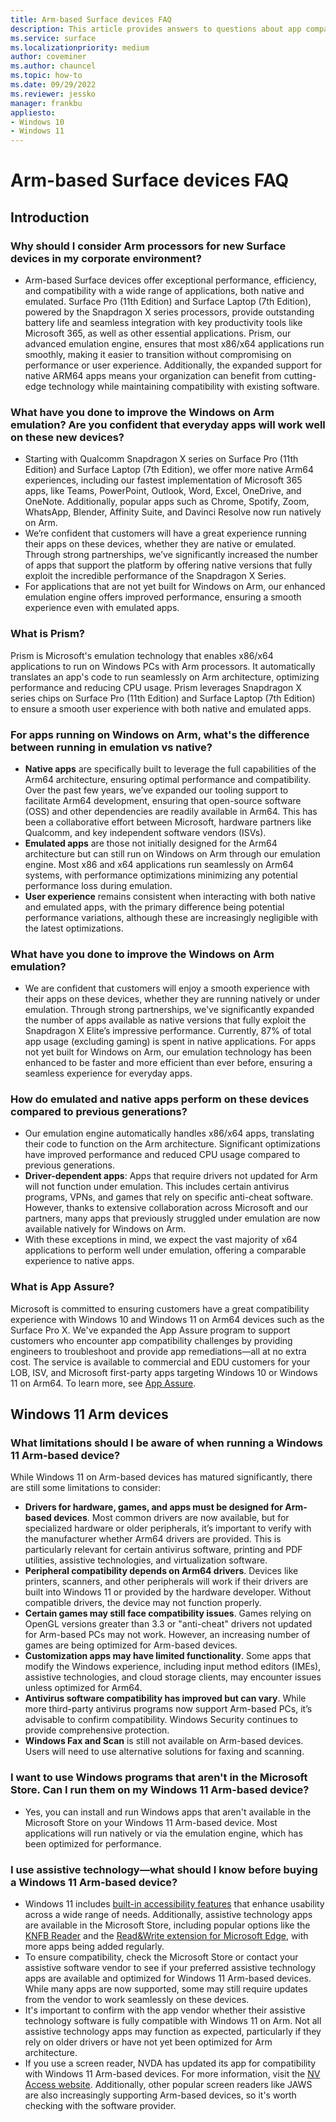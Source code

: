 ```yaml
---
title: Arm-based Surface devices FAQ
description: This article provides answers to questions about app compatibility and related issues for Surface Pro X Arm-based PCs.
ms.service: surface
ms.localizationpriority: medium
author: coveminer
ms.author: chauncel
ms.topic: how-to
ms.date: 09/29/2022
ms.reviewer: jessko
manager: frankbu
appliesto:
- Windows 10
- Windows 11
---
```

# Arm-based Surface devices FAQ


## Introduction

### Why should I consider Arm processors for new Surface devices in my corporate environment?

- Arm-based Surface devices offer exceptional performance, efficiency, and compatibility with a wide range of applications, both native and emulated. Surface Pro (11th Edition) and Surface Laptop (7th Edition), powered by the Snapdragon X series processors, provide outstanding battery life and seamless integration with key productivity tools like Microsoft 365, as well as other essential applications. Prism, our advanced emulation engine, ensures that most x86/x64 applications run smoothly, making it easier to transition without compromising on performance or user experience. Additionally, the expanded support for native ARM64 apps means your organization can benefit from cutting-edge technology while maintaining compatibility with existing software.

### What have you done to improve the Windows on Arm emulation? Are you confident that everyday apps will work well on these new devices?

- Starting with Qualcomm Snapdragon X series on Surface Pro (11th Edition) and Surface Laptop (7th Edition), we offer more native Arm64 experiences, including our fastest implementation of Microsoft 365 apps, like Teams, PowerPoint, Outlook, Word, Excel, OneDrive, and OneNote. Additionally, popular apps such as Chrome, Spotify, Zoom, WhatsApp, Blender, Affinity Suite, and Davinci Resolve now run natively on Arm.
- We’re confident that customers will have a great experience running their apps on these devices, whether they are native or emulated. Through strong partnerships, we’ve significantly increased the number of apps that support the platform by offering native versions that fully exploit the incredible performance of the Snapdragon X Series.
- For applications that are not yet built for Windows on Arm, our enhanced emulation engine offers improved performance, ensuring a smooth experience even with emulated apps.

### What is Prism?

Prism is Microsoft's emulation technology that enables x86/x64 applications to run on Windows PCs with Arm processors. It automatically translates an app's code to run seamlessly on Arm architecture, optimizing performance and reducing CPU usage. Prism leverages Snapdragon X series chips on Surface Pro (11th Edition) and Surface Laptop (7th Edition) to ensure a smooth user experience with both native and emulated apps.

### For apps running on Windows on Arm, what's the difference between running in emulation vs native?

- **Native apps** are specifically built to leverage the full capabilities of the Arm64 architecture, ensuring optimal performance and compatibility. Over the past few years, we’ve expanded our tooling support to facilitate Arm64 development, ensuring that open-source software (OSS) and other dependencies are readily available in Arm64. This has been a collaborative effort between Microsoft, hardware partners like Qualcomm, and key independent software vendors (ISVs).
- **Emulated apps** are those not initially designed for the Arm64 architecture but can still run on Windows on Arm through our emulation engine. Most x86 and x64 applications run seamlessly on Arm64 systems, with performance optimizations minimizing any potential performance loss during emulation.
- **User experience** remains consistent when interacting with both native and emulated apps, with the primary difference being potential performance variations, although these are increasingly negligible with the latest optimizations.

### What have you done to improve the Windows on Arm emulation?

- We are confident that customers will enjoy a smooth experience with their apps on these devices, whether they are running natively or under emulation. Through strong partnerships, we've significantly expanded the number of apps available as native versions that fully exploit the Snapdragon X Elite’s impressive performance. Currently, 87% of total app usage (excluding gaming) is spent in native applications. For apps not yet built for Windows on Arm, our emulation technology has been enhanced to be faster and more efficient than ever before, ensuring a seamless experience for everyday apps.

### How do emulated and native apps perform on these devices compared to previous generations?

- Our emulation engine automatically handles x86/x64 apps, translating their code to function on the Arm architecture. Significant optimizations have improved performance and reduced CPU usage compared to previous generations.
- **Driver-dependent apps**: Apps that require drivers not updated for Arm will not function under emulation. This includes certain antivirus programs, VPNs, and games that rely on specific anti-cheat software. However, thanks to extensive collaboration across Microsoft and our partners, many apps that previously struggled under emulation are now available natively for Windows on Arm.
- With these exceptions in mind, we expect the vast majority of x64 applications to perform well under emulation, offering a comparable experience to native apps.

### What is App Assure?

Microsoft is committed to ensuring customers have a great compatibility experience with Windows 10 and Windows 11 on Arm64 devices such as the Surface Pro X. We've expanded the App Assure program to support customers who encounter app compatibility challenges by providing engineers to troubleshoot and provide app remediations—all at no extra cost. The service is available to commercial and EDU customers for your LOB, ISV, and Microsoft first-party apps targeting Windows 10 or Windows 11 on Arm64. To learn more, see [App Assure](https://www.microsoft.com/fasttrack/microsoft-365/app-assure).

## Windows 11 Arm devices

### What limitations should I be aware of when running a Windows 11 Arm-based device?

While Windows 11 on Arm-based devices has matured significantly, there are still some limitations to consider:

- **Drivers for hardware, games, and apps must be designed for Arm-based devices**. Most common drivers are now available, but for specialized hardware or older peripherals, it’s important to verify with the manufacturer whether Arm64 drivers are provided. This is particularly relevant for certain antivirus software, printing and PDF utilities, assistive technologies, and virtualization software.
- **Peripheral compatibility depends on Arm64 drivers**. Devices like printers, scanners, and other peripherals will work if their drivers are built into Windows 11 or provided by the hardware developer. Without compatible drivers, the device may not function properly.
- **Certain games may still face compatibility issues**. Games relying on OpenGL versions greater than 3.3 or "anti-cheat" drivers not updated for Arm-based PCs may not work. However, an increasing number of games are being optimized for Arm-based devices.
- **Customization apps may have limited functionality**. Some apps that modify the Windows experience, including input method editors (IMEs), assistive technologies, and cloud storage clients, may encounter issues unless optimized for Arm64.
- **Antivirus software compatibility has improved but can vary**. While more third-party antivirus programs now support Arm-based PCs, it’s advisable to confirm compatibility. Windows Security continues to provide comprehensive protection.
- **Windows Fax and Scan** is still not available on Arm-based devices. Users will need to use alternative solutions for faxing and scanning.

### I want to use Windows programs that aren't in the Microsoft Store. Can I run them on my Windows 11 Arm-based device?

- Yes, you can install and run Windows apps that aren't available in the Microsoft Store on your Windows 11 Arm-based device. Most applications will run natively or via the emulation engine, which has been optimized for performance.

### I use assistive technology—what should I know before buying a Windows 11 Arm-based device?

- Windows 11 includes [built-in accessibility features](https://www.microsoft.com/Accessibility/windows) that enhance usability across a wide range of needs. Additionally, assistive technology apps are available in the Microsoft Store, including popular options like the [KNFB Reader](https://www.microsoft.com/store/p/knfb-reader/9nblggh6hqkk) and the [Read&Write extension for Microsoft Edge](https://microsoftedge.microsoft.com/addons/detail/readwrite-for-microsoft-/bjglhpoliipklkfjcahfefdlfpifcinb?hl), with more apps being added regularly.
- To ensure compatibility, check the Microsoft Store or contact your assistive software vendor to see if your preferred assistive technology apps are available and optimized for Windows 11 Arm-based devices. While many apps are now supported, some may still require updates from the vendor to work seamlessly on these devices.
- It's important to confirm with the app vendor whether their assistive technology software is fully compatible with Windows 11 on Arm. Not all assistive technology apps may function as expected, particularly if they rely on older drivers or have not yet been optimized for Arm architecture.
- If you use a screen reader, NVDA has updated its app for compatibility with Windows 11 Arm-based devices. For more information, visit the [NV Access website](https://go.microsoft.com/fwlink/?linkid=867679). Additionally, other popular screen readers like JAWS are also increasingly supporting Arm-based devices, so it's worth checking with the software provider.